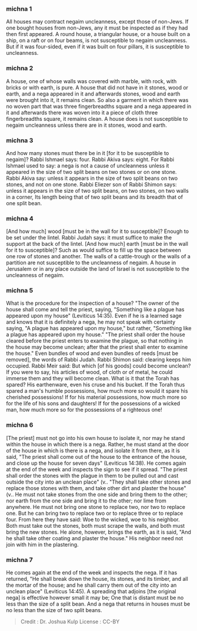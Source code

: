 
### michna 1
All houses may contract negaim uncleanness, except those of non-Jews. If one bought houses from non-Jews, any it must be inspected as if they had then first appeared. A round house, a triangular house, or a house built on a ship, on a raft or on four beams, is not susceptible to negaim uncleanness. But if it was four-sided, even if it was built on four pillars, it is susceptible to uncleanness.

### michna 2
A house, one of whose walls was covered with marble, with rock, with bricks or with earth, is pure. A house that did not have in it stones, wood or earth, and a nega appeared in it and  afterwards stones, wood and earth were brought into it, it remains clean. So also a garment in which there was no woven part that was three fingerbreadths square and a nega appeared in it and afterwards there was woven into it a piece of cloth three fingerbreadths square, it remains clean. A house does is not susceptible to negaim uncleanness unless there are in it stones, wood and earth.

### michna 3
And how many stones must there be in it [for it to be susceptible to negaim]? Rabbi Ishmael says: four. Rabbi Akiva says: eight. For Rabbi Ishmael used to say: a nega is not a cause of uncleanness unless it appeared in the size of two split beans on two stones or on one stone. Rabbi Akiva say: unless it appears in the size of two split beans on two stones, and not on one stone. Rabbi Eliezer son of Rabbi Shimon says: unless it appears in the size of two split  beans, on two stones, on two walls in a corner, Its length being that of two split beans and its breadth that of one split bean.

### michna 4
[And how much] wood [must be in the wall for it to susceptible]? Enough to be set under the lintel. Rabbi Judah says: it must suffice to make the support at the back of the lintel. [And how much] earth [must be in the wall for it to susceptible]? Such as would suffice to fill up the space between one row of stones and another. The walls of a cattle-trough or the walls of a partition are not susceptible to the uncleanness of negaim. A house in Jerusalem or in any place outside the land of Israel is not susceptible to the uncleanness of negaim.

### michna 5
What is the procedure for the inspection of a house? "The owner of the house shall come and tell the priest, saying, "Something like a plague has appeared upon my house" (Leviticus 14:35). Even if he is a learned sage and knows that it is definitely a nega, he may not speak with certainty saying, "A plague has appeared upon my house," but rather, "Something like a plague has appeared upon my house." "The priest shall order the house cleared before the priest enters to examine the plague, so that nothing in the house may become unclean; after that the priest shall enter to examine the house." Even bundles of wood and even bundles of reeds [must be removed], the words of Rabbi Judah. Rabbi Shimon said: clearing keeps him occupied. Rabbi Meir said: But which [of his goods] could become unclean? If you were to say, his articles of wood, of cloth or of metal, he could immerse them and they will become clean. What is it that the Torah has spared? His earthenware, even his cruse and his bucket. If the Torah thus spared a man's humble possessions, how much more so would it spare his cherished possessions! If for his material possessions, how much more so for the life of his sons and daughters! If for the possessions of a wicked man, how much more so for the possessions of a righteous one!

### michna 6
[The priest] must not go into his own house to isolate it, nor may he stand within the house in which there is a nega. Rather, he must stand at the door of the house in which is there is a nega, and isolate it from there, as it is said, "The priest shall come out of the house to the entrance of the house, and close up the house for seven days" (Leviticus 14:38). He comes again at the end of the week and inspects the sign to see if it spread. "The priest shall order the stones with the plague in them to be pulled out and cast outside the city into an unclean place" (v.. "They shall take other stones and replace those stones with them, and take other dirt and plaster the house" (v.. He must not take stones from the one side and bring them to the other; nor earth from the one side and bring it to the other; nor lime from anywhere. He must not bring one stone to replace two, nor two to replace one. But he can bring two to replace two or to replace three or to replace four. From here they have said: Woe to the wicked, woe to his neighbor. Both must take out the stones, both must scrape the walls, and both must bring the new stones. He alone, however, brings the earth, as it is said, "And he shall take other coating and plaster the house."  His neighbor need not join with him in the plastering.

### michna 7
He comes again at the end of the week and inspects the nega. If it has returned, "He shall break down the house, its stones, and its timber, and all the mortar of the house; and he shall carry them out of the city into an unclean place" (Leviticus 14:45). A spreading that adjoins [the original nega] is effective however small it may be; One that is distant must be no less than the size of a split bean. And a nega that returns in houses must be no less than the size of two split  beans.

>Credit : Dr. Joshua Kulp
>License : CC-BY